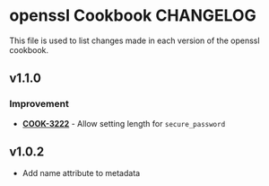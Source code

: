openssl Cookbook CHANGELOG
==========================
This file is used to list changes made in each version of the openssl cookbook.


v1.1.0
------
### Improvement
- **[COOK-3222](https://tickets.opscode.com/browse/COOK-3222)** - Allow setting length for `secure_password`

v1.0.2
------
- Add name attribute to metadata
